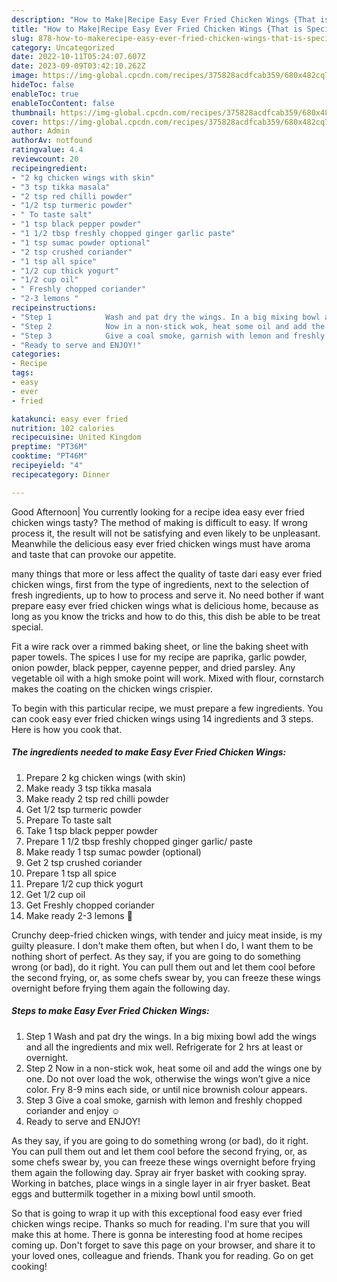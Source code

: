 ```yaml
---
description: "How to Make|Recipe Easy Ever Fried Chicken Wings {That is Special"
title: "How to Make|Recipe Easy Ever Fried Chicken Wings {That is Special"
slug: 878-how-to-makerecipe-easy-ever-fried-chicken-wings-that-is-special
category: Uncategorized
date: 2022-10-11T05:24:07.607Z
date: 2023-09-09T03:42:10.262Z
image: https://img-global.cpcdn.com/recipes/375828acdfcab359/680x482cq70/easy-ever-fried-chicken-wings-recipe-main-photo.jpg
hideToc: false
enableToc: true
enableTocContent: false
thumbnail: https://img-global.cpcdn.com/recipes/375828acdfcab359/680x482cq70/easy-ever-fried-chicken-wings-recipe-main-photo.jpg
cover: https://img-global.cpcdn.com/recipes/375828acdfcab359/680x482cq70/easy-ever-fried-chicken-wings-recipe-main-photo.jpg
author: Admin
authorAv: notfound
ratingvalue: 4.4
reviewcount: 20
recipeingredient:
- "2 kg chicken wings with skin"
- "3 tsp tikka masala"
- "2 tsp red chilli powder"
- "1/2 tsp turmeric powder"
- " To taste salt"
- "1 tsp black pepper powder"
- "1 1/2 tbsp freshly chopped ginger garlic paste"
- "1 tsp sumac powder optional"
- "2 tsp crushed coriander"
- "1 tsp all spice"
- "1/2 cup thick yogurt"
- "1/2 cup oil"
- " Freshly chopped coriander"
- "2-3 lemons "
recipeinstructions:
- "Step 1            Wash and pat dry the wings. In a big mixing bowl add the wings and all the ingredients and mix well. Refrigerate for 2 hrs at least or overnight."
- "Step 2            Now in a non-stick wok, heat some oil and add the wings one by one. Do not over load the wok, otherwise the wings won’t give a nice color. Fry 8-9 mins each side, or until nice brownish colour appears."
- "Step 3            Give a coal smoke, garnish with lemon and freshly chopped coriander and enjoy ☺️"
- "Ready to serve and ENJOY!"
categories:
- Recipe
tags:
- easy
- ever
- fried

katakunci: easy ever fried 
nutrition: 102 calories
recipecuisine: United Kingdom
preptime: "PT36M"
cooktime: "PT46M"
recipeyield: "4"
recipecategory: Dinner

---
```



Good Afternoon| You currently looking for a recipe idea easy ever fried chicken wings tasty? The method of making is difficult to easy. If wrong process it, the result will not be satisfying and even likely to be unpleasant. Meanwhile the delicious easy ever fried chicken wings must have aroma and taste that can provoke our appetite.






many things that more or less affect the quality of taste dari easy ever fried chicken wings, first from the type of ingredients, next to the selection of fresh ingredients, up to how to process and serve it. No need bother if want prepare easy ever fried chicken wings what is delicious home, because as long as you know the tricks and how to do this, this dish be able to be treat  special.


Fit a wire rack over a rimmed baking sheet, or line the baking sheet with paper towels. The spices I use for my recipe are paprika, garlic powder, onion powder, black pepper, cayenne pepper, and dried parsley. Any vegetable oil with a high smoke point will work. Mixed with flour, cornstarch makes the coating on the chicken wings crispier.


To begin with this particular recipe, we must prepare a few ingredients. You can cook easy ever fried chicken wings using 14 ingredients and 3 steps. Here is how you cook that.

<!--inarticleads1-->

##### The ingredients needed to make Easy Ever Fried Chicken Wings:

1. Prepare 2 kg chicken wings (with skin)
1. Make ready 3 tsp tikka masala
1. Make ready 2 tsp red chilli powder
1. Get 1/2 tsp turmeric powder
1. Prepare  To taste salt
1. Take 1 tsp black pepper powder
1. Prepare 1 1/2 tbsp freshly chopped ginger garlic/ paste
1. Make ready 1 tsp sumac powder (optional)
1. Get 2 tsp crushed coriander
1. Prepare 1 tsp all spice
1. Prepare 1/2 cup thick yogurt
1. Get 1/2 cup oil
1. Get  Freshly chopped coriander
1. Make ready 2-3 lemons 🍋


Crunchy deep-fried chicken wings, with tender and juicy meat inside, is my guilty pleasure. I don&#39;t make them often, but when I do, I want them to be nothing short of perfect. As they say, if you are going to do something wrong (or bad), do it right. You can pull them out and let them cool before the second frying, or, as some chefs swear by, you can freeze these wings overnight before frying them again the following day. 

<!--inarticleads2-->

##### Steps to make Easy Ever Fried Chicken Wings:

1. Step 1            Wash and pat dry the wings. In a big mixing bowl add the wings and all the ingredients and mix well. Refrigerate for 2 hrs at least or overnight.
1. Step 2            Now in a non-stick wok, heat some oil and add the wings one by one. Do not over load the wok, otherwise the wings won’t give a nice color. Fry 8-9 mins each side, or until nice brownish colour appears.
1. Step 3            Give a coal smoke, garnish with lemon and freshly chopped coriander and enjoy ☺️
1. Ready to serve and ENJOY!

As they say, if you are going to do something wrong (or bad), do it right. You can pull them out and let them cool before the second frying, or, as some chefs swear by, you can freeze these wings overnight before frying them again the following day. Spray air fryer basket with cooking spray. Working in batches, place wings in a single layer in air fryer basket. Beat eggs and buttermilk together in a mixing bowl until smooth. 

So that is going to wrap it up with this exceptional food easy ever fried chicken wings recipe. Thanks so much for reading. I'm sure that you will make this at home. There is gonna be interesting food at home recipes coming up. Don't forget to save this page on your browser, and share it to your loved ones, colleague and friends. Thank you for reading. Go on get cooking!
